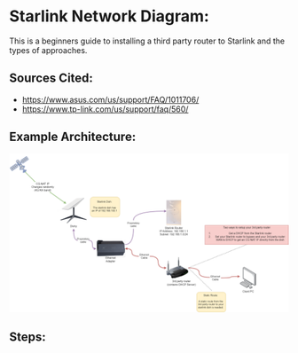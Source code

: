 # Starlink Network Diagram:
This is a beginners guide to installing a third party router to Starlink and the types of approaches. 

## Sources Cited:
- https://www.asus.com/us/support/FAQ/1011706/
- https://www.tp-link.com/us/support/faq/560/

## Example Architecture: 
![alt text](/Images/starlink2.drawio.png)

## Steps:
